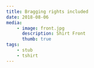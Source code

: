 ```yaml
---
title: Bragging rights included
date: 2018-08-06
media:
    - image: front.jpg
      description: Shirt Front
      thumb: true
tags:
    - stub
    - tshirt
---
```

